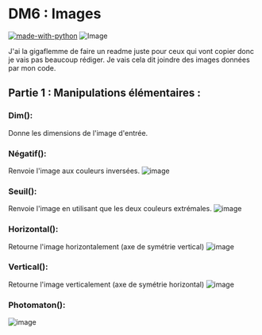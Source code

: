 # DM6 : Images

[![made-with-python](https://img.shields.io/badge/Made%20with-Python-1f425f.svg)](https://www.python.org/)
![Image](https://img.shields.io/cocoapods/l/I?color=%230ca6e8)

J'ai la gigaflemme de faire un readme juste pour ceux qui vont copier donc je vais pas beaucoup rédiger. Je vais cela dit joindre des images données par mon code.

## Partie 1 : Manipulations élémentaires :

### Dim():

Donne les dimensions de l'image d'entrée.

### Négatif():

Renvoie l'image aux couleurs inversées.
![image](https://user-images.githubusercontent.com/80790213/170669889-74d55f7a-9a34-4805-9851-45797975f91f.png)

### Seuil():

Renvoie l'image en utilisant que les deux couleurs extrémales.
![image](https://media.discordapp.net/attachments/914515328510353458/979673495208362025/unknown.png)

### Horizontal():

Retourne l'image horizontalement (axe de symétrie vertical)
![image](https://media.discordapp.net/attachments/914515328510353458/979673827065876490/unknown.png)

### Vertical():

Retourne l'image verticalement (axe de symétrie horizontal)
![image](https://media.discordapp.net/attachments/914515328510353458/979674178615672852/unknown.png)

### Photomaton():

![image](https://media.discordapp.net/attachments/914515328510353458/979674479082995732/unknown.png)
